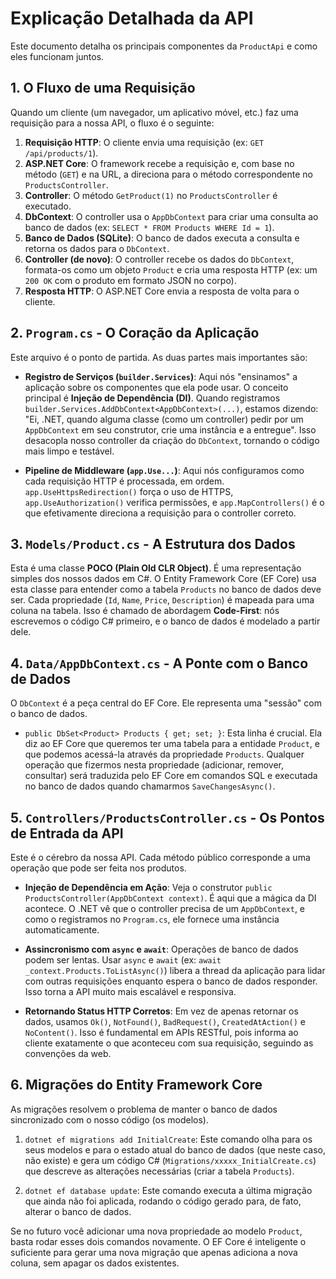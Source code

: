 # Explicação Detalhada da API

Este documento detalha os principais componentes da `ProductApi` e como eles funcionam juntos.

## 1. O Fluxo de uma Requisição

Quando um cliente (um navegador, um aplicativo móvel, etc.) faz uma requisição para a nossa API, o fluxo é o seguinte:

1.  **Requisição HTTP**: O cliente envia uma requisição (ex: `GET /api/products/1`).
2.  **ASP.NET Core**: O framework recebe a requisição e, com base no método (`GET`) e na URL, a direciona para o método correspondente no `ProductsController`.
3.  **Controller**: O método `GetProduct(1)` no `ProductsController` é executado.
4.  **DbContext**: O controller usa o `AppDbContext` para criar uma consulta ao banco de dados (ex: `SELECT * FROM Products WHERE Id = 1`).
5.  **Banco de Dados (SQLite)**: O banco de dados executa a consulta e retorna os dados para o `DbContext`.
6.  **Controller (de novo)**: O controller recebe os dados do `DbContext`, formata-os como um objeto `Product` e cria uma resposta HTTP (ex: um `200 OK` com o produto em formato JSON no corpo).
7.  **Resposta HTTP**: O ASP.NET Core envia a resposta de volta para o cliente.

## 2. `Program.cs` - O Coração da Aplicação

Este arquivo é o ponto de partida. As duas partes mais importantes são:

*   **Registro de Serviços (`builder.Services`)**: Aqui nós "ensinamos" a aplicação sobre os componentes que ela pode usar. O conceito principal é **Injeção de Dependência (DI)**. Quando registramos `builder.Services.AddDbContext<AppDbContext>(...)`, estamos dizendo: "Ei, .NET, quando alguma classe (como um controller) pedir por um `AppDbContext` em seu construtor, crie uma instância e a entregue". Isso desacopla nosso controller da criação do `DbContext`, tornando o código mais limpo e testável.

*   **Pipeline de Middleware (`app.Use...`)**: Aqui nós configuramos como cada requisição HTTP é processada, em ordem. `app.UseHttpsRedirection()` força o uso de HTTPS, `app.UseAuthorization()` verifica permissões, e `app.MapControllers()` é o que efetivamente direciona a requisição para o controller correto.

## 3. `Models/Product.cs` - A Estrutura dos Dados

Esta é uma classe **POCO (Plain Old CLR Object)**. É uma representação simples dos nossos dados em C#. O Entity Framework Core (EF Core) usa esta classe para entender como a tabela `Products` no banco de dados deve ser. Cada propriedade (`Id`, `Name`, `Price`, `Description`) é mapeada para uma coluna na tabela. Isso é chamado de abordagem **Code-First**: nós escrevemos o código C# primeiro, e o banco de dados é modelado a partir dele.

## 4. `Data/AppDbContext.cs` - A Ponte com o Banco de Dados

O `DbContext` é a peça central do EF Core. Ele representa uma "sessão" com o banco de dados.

*   `public DbSet<Product> Products { get; set; }`: Esta linha é crucial. Ela diz ao EF Core que queremos ter uma tabela para a entidade `Product`, e que podemos acessá-la através da propriedade `Products`. Qualquer operação que fizermos nesta propriedade (adicionar, remover, consultar) será traduzida pelo EF Core em comandos SQL e executada no banco de dados quando chamarmos `SaveChangesAsync()`.

## 5. `Controllers/ProductsController.cs` - Os Pontos de Entrada da API

Este é o cérebro da nossa API. Cada método público corresponde a uma operação que pode ser feita nos produtos.

*   **Injeção de Dependência em Ação**: Veja o construtor `public ProductsController(AppDbContext context)`. É aqui que a mágica da DI acontece. O .NET vê que o controller precisa de um `AppDbContext`, e como o registramos no `Program.cs`, ele fornece uma instância automaticamente.

*   **Assincronismo com `async` e `await`**: Operações de banco de dados podem ser lentas. Usar `async` e `await` (ex: `await _context.Products.ToListAsync()`) libera a thread da aplicação para lidar com outras requisições enquanto espera o banco de dados responder. Isso torna a API muito mais escalável e responsiva.

*   **Retornando Status HTTP Corretos**: Em vez de apenas retornar os dados, usamos `Ok()`, `NotFound()`, `BadRequest()`, `CreatedAtAction()` e `NoContent()`. Isso é fundamental em APIs RESTful, pois informa ao cliente exatamente o que aconteceu com sua requisição, seguindo as convenções da web.

## 6. Migrações do Entity Framework Core

As migrações resolvem o problema de manter o banco de dados sincronizado com o nosso código (os modelos).

1.  `dotnet ef migrations add InitialCreate`: Este comando olha para os seus modelos e para o estado atual do banco de dados (que neste caso, não existe) e gera um código C# (`Migrations/xxxxx_InitialCreate.cs`) que descreve as alterações necessárias (criar a tabela `Products`).

2.  `dotnet ef database update`: Este comando executa a última migração que ainda não foi aplicada, rodando o código gerado para, de fato, alterar o banco de dados.

Se no futuro você adicionar uma nova propriedade ao modelo `Product`, basta rodar esses dois comandos novamente. O EF Core é inteligente o suficiente para gerar uma nova migração que apenas adiciona a nova coluna, sem apagar os dados existentes.
